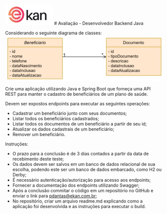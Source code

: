 ![Logotipo.](/imagens/logo.jpg "Logo.") # Avaliação - Desenvolvedor Backend Java 

Considerando o seguinte diagrama de classes:
![Modelo de Dados.](/imagens/modelodados.jpg "Modelo de Dados.") 

Crie uma aplicação utilizando Java e Spring Boot que forneça uma API REST para manter o cadastro de beneficiários de um plano de saúde.


Devem ser expostos endpoints para executar as seguintes operações:

* Cadastrar um beneficiário junto com seus documentos;
* Listar todos os beneficiários cadastrados;
* Listar todos os documentos de um beneficiário a partir de seu id;
* Atualizar os dados cadastrais de um beneficiário;
* Remover um beneficiário.


Instruções:
* O prazo para a conclusão é de 3 dias contados a partir da data de recebimento deste teste;
* Os dados devem ser salvos em um banco de dados relacional de sua escolha, podendo este ser um banco de dados embarcado, como H2 ou Derby;
* É necessário autenticação/autorização para acesso aos endpoints;
* Fornecer a documentação dos endpoints utilizando Swagger;
* Após a conclusão commitar o código em um repositório no GitHub e enviar o link para pdantas@ekan.com.br;
* No repositório, criar um arquivo readme.md explicando como a aplicação foi desenvolvida e as instruções para executar o build.

